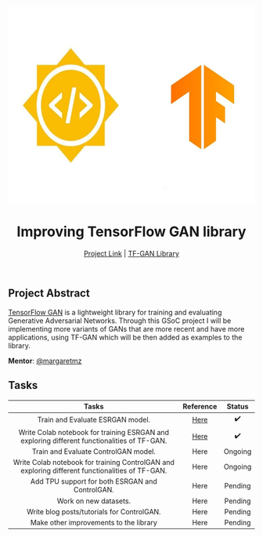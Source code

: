 <br />
<p align="center">
  <a href="https://summerofcode.withgoogle.com/projects/#4563139045097472">
    <img src="Images/readme.jpg" alt="Logo" width="600" height="400">
  </a>
  <h1 align="center">Improving TensorFlow GAN library</h1>
</p>
<p align="center">
  <a href="https://summerofcode.withgoogle.com/projects/#4563139045097472">Project Link</a> |
  <a href="https://github.com/tensorflow/gan">TF-GAN Library</a>
</p>
<br>

## Project Abstract

[TensorFlow GAN](https://github.com/tensorflow/gan) is a lightweight library for training and evaluating Generative Adversarial Networks. Through this GSoC project I will be implementing more variants of GANs that are more recent and have more applications, using TF-GAN which will be then added as examples to the library.


**Mentor**: [@margaretmz](https://github.com/margaretmz)

## Tasks
|Tasks|Reference|Status|
|:-:|:-:|:-:|
|Train and Evaluate ESRGAN model.|[Here](esrgan)| :heavy_check_mark: |
|Write Colab notebook for training ESRGAN and<br>exploring different functionalities of TF-GAN. |[Here](esrgan/colab_notebook)|  :heavy_check_mark:|
|Train and Evaluate ControlGAN model.|Here| Ongoing |
|Write Colab notebook for training ControlGAN and<br>exploring different functionalities of TF-GAN. |Here| Ongoing |
|Add TPU support for both ESRGAN and ControlGAN.|Here| Pending |
|Work on new datasets.|Here| Pending |
|Write blog posts/tutorials for ControlGAN.|Here| Pending |
|Make other improvements to the library |Here| Pending |

